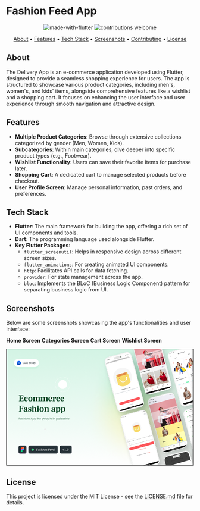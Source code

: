 Fashion Feed App
=============

<p align="center">
  <img src="https://img.shields.io/badge/Made%20with-Flutter-02569B.svg" alt="made-with-flutter">
  <img src="https://img.shields.io/badge/contributions-welcome-brightgreen.svg?style=flat" alt="contributions welcome">
</p>

<p align="center">
  <a href="#about">About</a> •
  <a href="#features">Features</a> •
  <a href="#tech-stack">Tech Stack</a> •
  <a href="#screenshots">Screenshots</a> •
  <a href="#contributing">Contributing</a> •
  <a href="#license">License</a>
</p>

## About
The Delivery App is an e-commerce application developed using Flutter, designed to provide a seamless shopping experience for users. The app is structured to showcase various product categories, including men's, women's, and kids' items, alongside comprehensive features like a wishlist and a shopping cart. It focuses on enhancing the user interface and user experience through smooth navigation and attractive design.

## Features
- **Multiple Product Categories**: Browse through extensive collections categorized by gender (Men, Women, Kids).
- **Subcategories**: Within main categories, dive deeper into specific product types (e.g., Footwear).
- **Wishlist Functionality**: Users can save their favorite items for purchase later.
- **Shopping Cart**: A dedicated cart to manage selected products before checkout.
- **User Profile Screen**: Manage personal information, past orders, and preferences.

## Tech Stack
- **Flutter**: The main framework for building the app, offering a rich set of UI components and tools.
- **Dart**: The programming language used alongside Flutter.
- **Key Flutter Packages**:
  - `flutter_screenutil`: Helps in responsive design across different screen sizes.
  - `flutter_animations`: For creating animated UI components.
  - `http`: Facilitates API calls for data fetching.
  - `provider`: For state management across the app.
  - `bloc`: Implements the BLoC (Business Logic Component) pattern for separating business logic from UI.

## Screenshots
Below are some screenshots showcasing the app's functionalities and user interface:

**Home Screen**
**Categories Screen**
**Cart Screen**
**Wishlist Screen**

 <img src="Screenshot 2025-02-01 132102.png" alt="fashion feed">

## License
This project is licensed under the MIT License - see the [LICENSE.md](LICENSE.md) file for details.
